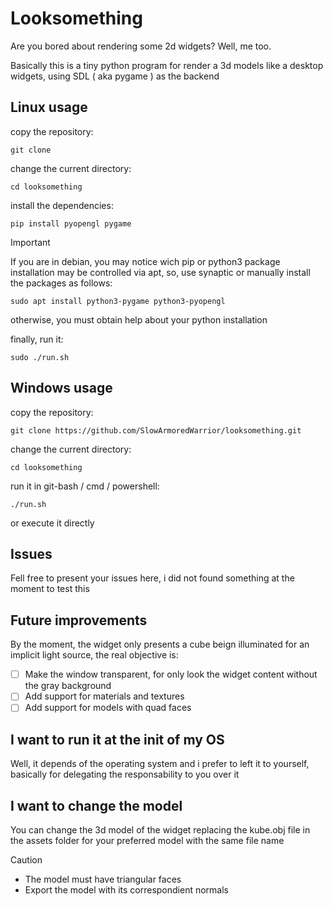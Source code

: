# Looksomething
Are you bored about rendering some 2d widgets? Well, me too.

Basically this is a tiny python program for render a 3d models like a desktop widgets, using SDL ( aka pygame )
as the backend

## Linux usage
copy the repository:
```
git clone 
```

change the current directory:
```
cd looksomething
```

install the dependencies:
```
pip install pyopengl pygame
```

>[!Important]
>
> If you are in debian, you may notice wich 
> pip or python3 package installation may be
> controlled via apt, so, use synaptic or 
> manually install the packages as follows:
> ``` 
> sudo apt install python3-pygame python3-pyopengl
> ```
> otherwise, you must obtain help about your python installation

finally, run it:
```
sudo ./run.sh
```

## Windows usage
copy the repository:
```
git clone https://github.com/SlowArmoredWarrior/looksomething.git
```

change the current directory:
```
cd looksomething
```

run it in git-bash / cmd / powershell:
```
./run.sh
```
or execute it directly 

## Issues
Fell free to present your issues here, i did not found something at the moment to test this

## Future improvements
By the moment, the widget only presents a cube beign illuminated for an implicit light source, the real objective is:

- [ ] Make the window transparent, for only look the widget content without the gray background
- [ ] Add support for materials and textures
- [ ] Add support for models with quad faces

## I want to run it at the init of my OS
Well, it depends of the operating system and i prefer to left it to yourself, basically for delegating the responsability to you over it

## I want to change the model
You can change the 3d model of the widget replacing the kube.obj file in the assets folder for your preferred model with the same file name

>[!Caution]
>
> - The model must have triangular faces
> - Export the model with its correspondient normals

